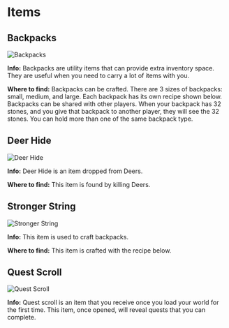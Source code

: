 #                           Items

## Backpacks

![Backpacks](https://github.com/MiguelVeraXd/Valley-Dimensional-Wiki/blob/main/Main/Wiki/assets/items/aire_bueno.png)

**Info:** Backpacks are utility items that can provide extra inventory space. They are useful when you need to carry a lot of items with you.

**Where to find:** Backpacks can be crafted. There are 3 sizes of backpacks: small, medium, and large. Each backpack has its own recipe shown below. Backpacks can be shared with other players. When your backpack has 32 stones, and you give that backpack to another player, they will see the 32 stones. You can hold more than one of the same backpack type.

## Deer Hide

![Deer Hide](https://github.com/MiguelVeraXd/Valley-Dimensional-Wiki/blob/main/assets/items/deer_hide.png)

**Info:** Deer Hide is an item dropped from Deers.

**Where to find:** This item is found by killing Deers.

## Stronger String

![Stronger String](https://github.com/MiguelVeraXd/Valley-Dimensional-Wiki/blob/main/assets/items/stronger_string.png)

**Info:** This item is used to craft backpacks.

**Where to find:** This item is crafted with the recipe below.

## Quest Scroll

![Quest Scroll](https://github.com/MiguelVeraXd/Valley-Dimensional-Wiki/blob/main/assets/items/quest_scroll.png)

**Info:** Quest scroll is an item that you receive once you load your world for the first time. This item, once opened, will reveal quests that you can complete.
